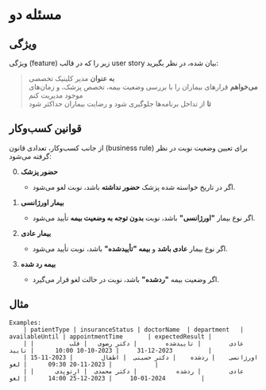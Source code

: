 # مسئله دو

## ویژگی
ویژگی (feature) زیر را که در قالب user story بیان شده، در نظر  بگیرید:

> **به عنوان** مدیر کلینیک تخصصی  
**می‌خواهم** قرارهای بیماران را با بررسی وضعیت بیمه، تخصص پزشک، و زمان‌های موجود مدیریت کنم  
**تا** از تداخل برنامه‌ها جلوگیری شود و رضایت بیماران حداکثر شود  


## قوانین کسب‌و‌کار

از جانب کسب‌و‌کار، تعدادی قانون (business rule) برای تعیین وضعیت نوبت در نظر گرفته می‌شود:

0. **حضور پزشک**
   - اگر در تاریخ خواسته شده پزشک **حضور نداشته** باشد، نوبت لغو می‌شود.  

1. **بیمار اورژانسی**  
   - اگر نوع بیمار **"اورژانسی"** باشد، نوبت **بدون توجه به وضعیت بیمه** تأیید می‌شود.  

2. **بیمار عادی**  
   - اگر نوع بیمار **عادی باشد** و **بیمه "تأییدشده"** باشد، نوبت تأیید می‌شود.  

3. **بیمه رد شده**  
   - اگر وضعیت بیمه **"ردشده"** باشد، نوبت در حالت لغو قرار می‌گیرد.  


## مثال

```gherkin
Examples:  
    | patientType | insuranceStatus | doctorName  | department   | availableUntil | appointmentTime       | expectedResult |  
    | عادی        | تاییدشده        | دکتر رضوی   | قلب          | 2023-12-31     | 2023-10-10 10:00      | تایید          |  
    | اورژانسی    | ردشده    | دکتر حسینی  | اطفال        | 2023-11-15     | 2023-11-20 09:30      | لغو            |  
    | عادی        | ردشده           | دکتر محمدی  | ارتوپدی      | 2024-01-10     | 2023-12-25 14:00      | لغو          |  
```
